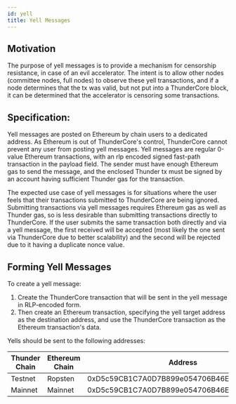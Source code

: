 ```yaml
---
id: yell
title: Yell Messages 
---
```

## Motivation
The purpose of yell messages is to provide a mechanism for censorship resistance, in case of an evil accelerator. The intent is to allow other nodes (committee nodes, full nodes) to observe these yell transactions, and if a node determines that the tx was valid, but not put into a ThunderCore block, it can be determined that the accelerator is censoring some transactions.

## Specification:
Yell messages are posted on Ethereum by chain users to a dedicated address. As Ethereum is out of ThunderCore's control, ThunderCore cannot prevent any user from posting yell messages. Yell messages are regular 0-value Ethereum transactions, with an rlp encoded signed fast-path transaction in the payload field. The sender must have enough Ethereum gas to send the message, and the enclosed Thunder tx must be signed by an account having sufficient Thunder gas for the transaction.

The expected use case of yell messages is for situations where the user feels that their transactions submitted to ThunderCore are being ignored. Submitting transactions via yell messages requires Ethereum gas as well as Thunder gas, so is less desirable than submitting transactions directly to ThunderCore. If the user submits the same transaction both directly and via a yell message, the first received will be accepted (most likely the one sent via ThunderCore due to better scalability) and the second will be rejected due to it having a duplicate nonce value.

## Forming Yell Messages
To create a yell message:
1. Create the ThunderCore transaction that will be sent in the yell message in RLP-encoded form.
2. Then create an Ethereum transaction, specifying the yell target address as the destination address, and use the ThunderCore transaction as the Ethereum transaction's data.

Yells should be sent to the following addresses:

| Thunder Chain | Ethereum Chain | Address |
|---------------|----------------|---------|
| Testnet       | Ropsten        | 0xD5c59CB1C7A0D7B899e054706B46E0B752770bE3|
| Mainnet       | Mainnet        | 0xD5c59CB1C7A0D7B899e054706B46E0B752770bE3|

